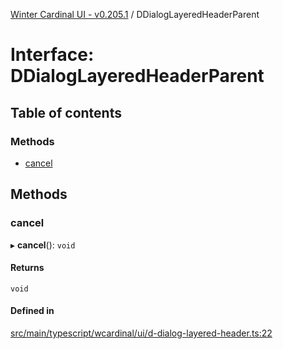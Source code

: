 [Winter Cardinal UI - v0.205.1](../index.md) / DDialogLayeredHeaderParent

# Interface: DDialogLayeredHeaderParent

## Table of contents

### Methods

- [cancel](DDialogLayeredHeaderParent.md#cancel)

## Methods

### cancel

▸ **cancel**(): `void`

#### Returns

`void`

#### Defined in

[src/main/typescript/wcardinal/ui/d-dialog-layered-header.ts:22](https://github.com/winter-cardinal/winter-cardinal-ui/blob/v0.205.1/src/main/typescript/wcardinal/ui/d-dialog-layered-header.ts#L22)
